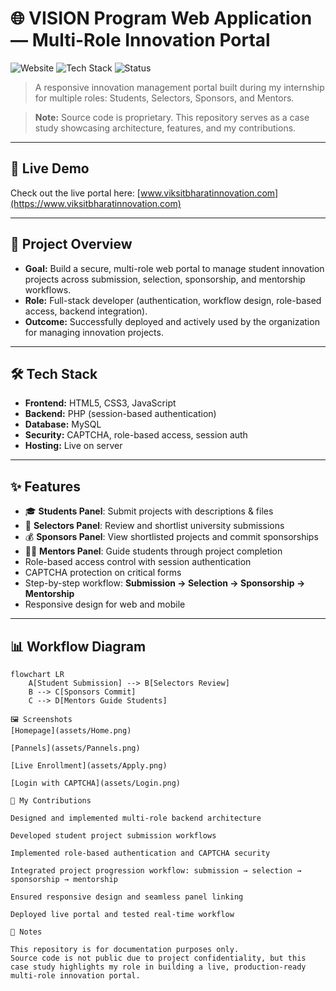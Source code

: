 # 🌐 VISION Program Web Application — Multi-Role Innovation Portal

![Website](https://img.shields.io/badge/Website-Live-brightgreen)
![Tech Stack](https://img.shields.io/badge/Tech-PHP%2C%20MySQL%2C%20JS-blue)
![Status](https://img.shields.io/badge/Status-Live-success)

> A responsive innovation management portal built during my internship for multiple roles: Students, Selectors, Sponsors, and Mentors.  

> **Note:** Source code is proprietary. This repository serves as a case study showcasing architecture, features, and my contributions.

---

## 🔗 Live Demo
Check out the live portal here: [www.viksitbharatinnovation.com](https://www.viksitbharatinnovation.com)

---

## 🚀 Project Overview
- **Goal:** Build a secure, multi-role web portal to manage student innovation projects across submission, selection, sponsorship, and mentorship workflows.  
- **Role:** Full-stack developer (authentication, workflow design, role-based access, backend integration).  
- **Outcome:** Successfully deployed and actively used by the organization for managing innovation projects.

---

## 🛠 Tech Stack
- **Frontend:** HTML5, CSS3, JavaScript  
- **Backend:** PHP (session-based authentication)  
- **Database:** MySQL  
- **Security:** CAPTCHA, role-based access, session auth  
- **Hosting:** Live on server

---

## ✨ Features
- 🎓 **Students Panel**: Submit projects with descriptions & files  
- 📝 **Selectors Panel**: Review and shortlist university submissions  
- 💰 **Sponsors Panel**: View shortlisted projects and commit sponsorships  
- 👨‍🏫 **Mentors Panel**: Guide students through project completion  
- Role-based access control with session authentication  
- CAPTCHA protection on critical forms  
- Step-by-step workflow: **Submission → Selection → Sponsorship → Mentorship**  
- Responsive design for web and mobile  

---

## 📊 Workflow Diagram

```mermaid
flowchart LR
    A[Student Submission] --> B[Selectors Review]
    B --> C[Sponsors Commit]
    C --> D[Mentors Guide Students]

🖼 Screenshots
[Homepage](assets/Home.png)

[Pannels](assets/Pannels.png)

[Live Enrollment](assets/Apply.png)

[Login with CAPTCHA](assets/Login.png)

📄 My Contributions

Designed and implemented multi-role backend architecture

Developed student project submission workflows

Implemented role-based authentication and CAPTCHA security

Integrated project progression workflow: submission → selection → sponsorship → mentorship

Ensured responsive design and seamless panel linking

Deployed live portal and tested real-time workflow

📢 Notes

This repository is for documentation purposes only.
Source code is not public due to project confidentiality, but this case study highlights my role in building a live, production-ready multi-role innovation portal.
